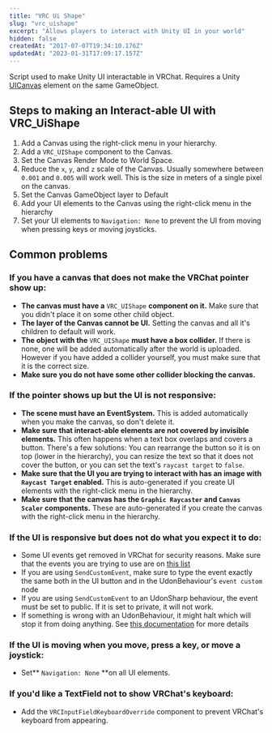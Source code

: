 ```yaml
---
title: "VRC Ui Shape"
slug: "vrc_uishape"
excerpt: "Allows players to interact with Unity UI in your world"
hidden: false
createdAt: "2017-07-07T19:34:10.176Z"
updatedAt: "2023-01-31T17:09:17.157Z"
---
```

Script used to make Unity UI interactable in VRChat. Requires a Unity [UICanvas](https://docs.unity3d.com/Manual/UICanvas.html) element on the same GameObject.

## Steps to making an Interact-able UI with VRC_UiShape

1. Add a Canvas using the right-click menu in your hierarchy.
2. Add a `VRC_UIShape` component to the Canvas.
3. Set the Canvas Render Mode to World Space.
4. Reduce the `x`, `y`, and `z` scale of the Canvas. Usually somewhere between `0.001` and `0.005` will work well. This is the size in meters of a single pixel on the canvas.
5. Set the Canvas GameObject layer to Default
6. Add your UI elements to the Canvas using the right-click menu in the hierarchy
7. Set your UI elements to `Navigation: None` to prevent the UI from moving when pressing keys or moving joysticks.

## Common problems

### If you have a canvas that does not make the VRChat pointer show up:

* **The canvas must have a** `VRC_UIShape` **component on it.** Make sure that you didn't place it on some other child object.
* **The layer of the Canvas cannot be UI.** Setting the canvas and all it's children to default will work.
* **The object with the** `VRC_UIShape` **must have a box collider.** If there is none, one will be added automatically after the world is uploaded. However if you have added a collider yourself, you must make sure that it is the correct size.
* **Make sure you do not have some other collider blocking the canvas.** 

### If the pointer shows up but the UI is not responsive:
* **The scene must have an EventSystem.** This is added automatically when you make the canvas, so don't delete it.
* **Make sure that interact-able elements are not covered by invisible elements.** This often happens when a text box overlaps and covers a button. There's a few solutions: You can rearrange the button so it is on top (lower in the hierarchy), you can resize the text so that it does not cover the button, or you can set the text's `raycast target` to `false`.
* **Make sure that the UI you are trying to interact with has an image with `Raycast Target` enabled.** This is auto-generated if you create UI elements with the right-click menu in the hierarchy.
* **Make sure that the canvas has the `Graphic Raycaster` and `Canvas Scaler` components.** These are auto-generated if you create the canvas with the right-click menu in the hierarchy.

### If the UI is responsive but does not do what you expect it to do:

* Some UI events get removed in VRChat for security reasons. Make sure that the events you are trying to use are on [this list](/worlds/udon/ui-events)
* If you are using `SendCustomEvent`, make sure to type the event exactly the same both in the UI button and in the UdonBehaviour's `event custom` node
* If you are using `SendCustomEvent` to an UdonSharp behaviour, the event must be set to public. If it is set to private, it will not work.
* If something is wrong with an UdonBehaviour, it might halt which will stop it from doing anything. See [this documentation](/worlds/udon/debugging-udon-projects#finding-udon-errors) for more details

### If the UI is moving when you move, press a key, or move a joystick:

* Set** `Navigation: None` **on all UI elements.

### If you'd like a TextField not to show VRChat's keyboard:

* Add the `VRCInputFieldKeyboardOverride` component to prevent VRChat's keyboard from appearing.